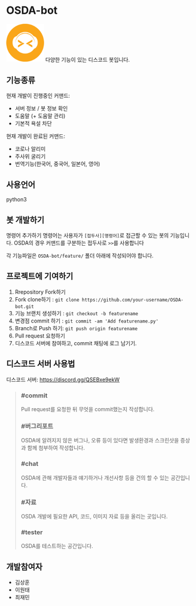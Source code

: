 # OSDA-bot
<img src="/OSDA_logo.png" width="20%" height="20%" title="LOGO" alt="OSDA">
다양한 기능이 있는 디스코드 봇입니다.

## 기능종류
현재 개발이 진행중인 커맨드:
- 서버 정보 / 봇 정보 확인
- 도움말 (+ 도움말 관리)
- 기본적 욕설 차단

현재 개발이 완료된 커맨드:
- 코로나 알리미
- 주사위 굴리기
- 번역기능(한국어, 중국어, 일본어, 영어)

## 사용언어
python3

## 봇 개발하기
명령어 추가하기
명령어는 사용자가 `[접두사][명령어]`로 접근할 수 있는 봇의 기능입니다.
OSDA의 경우 커맨드를 구분하는 접두사로 `>>`를 사용합니다

각 기능파일은 `OSDA-bot/feature/` 폴더 아래에 작성되어야 합니다.

## 프로젝트에 기여하기
1. Rrepository Fork하기
2. Fork clone하기 : `git clone https://github.com/your-username/OSDA-bot.git`
3. 기능 브랜치 생성하기 : `git checkout -b featurename`
4. 변경점 commit 하기 : `git commit -am 'Add featurename.py'`
5. Branch로 Push 하기: `git push origin featurename`
6. Pull request 요청하기
7. 디스코드 서버에 참여하고, commit 채팅에 로그 남기기.

## 디스코드 서버 사용법
디스코드 서버: https://discord.gg/QSEBxe9ekW
> ### #commit
> Pull request를 요청한 뒤 무엇을 commit했는지 작성합니다.
> ### #버그리포트
> OSDA에 알려지지 않은 버그나, 오류 등이 있다면 발생환경과 스크린샷을 증상과 함께 첨부하여 작성합니다.
> ### #chat
> OSDA에 관해 개발자들과 얘기하거나 개선사항 등을 건의 할 수 있는 공간입니다.
> ### #자료
> OSDA 개발에 필요한 API, 코드, 이미지 자료 등을 올리는 곳입니다.
> ### #tester
> OSDA를 테스트하는 공간입니다.

## 개발참여자
- 김상훈
- 이원태
- 최재민
